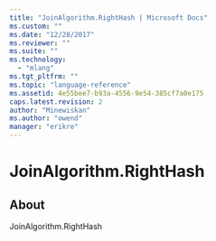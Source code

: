 ```yaml
---
title: "JoinAlgorithm.RightHash | Microsoft Docs"
ms.custom: ""
ms.date: "12/28/2017"
ms.reviewer: ""
ms.suite: ""
ms.technology: 
  - "mlang"
ms.tgt_pltfrm: ""
ms.topic: "language-reference"
ms.assetid: 4e55bee7-b93a-4556-9e54-385cf7a0e175
caps.latest.revision: 2
author: "Minewiskan"
ms.author: "owend"
manager: "erikre"
---
```

# JoinAlgorithm.RightHash
## About
JoinAlgorithm.RightHash

